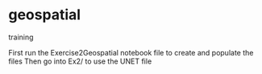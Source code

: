 # geospatial
 training
 
 First run the Exercise2Geospatial notebook file to create and populate the files 
 Then go into Ex2/ to use the UNET file